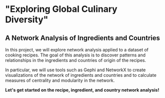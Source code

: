 # **"Exploring Global Culinary Diversity"** 
## **A Network Analysis of Ingredients and Countries**
In this project, we will explore network analysis applied to a dataset of cooking recipes. The goal of this analysis is to discover patterns and relationships in the ingredients and countries of origin of the recipes.

In particular, we will use tools such as Gephi and NetworkX to create visualizations of the network of ingredients and countries and to calculate measures of centrality and modularity in the network.

**Let's get started on the recipe, ingredient, and country network analysis!**

